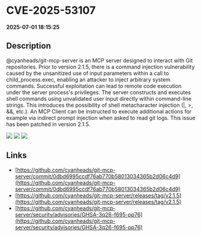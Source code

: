 # CVE-2025-53107

**2025-07-01 18:15:25**

## Description
@cyanheads/git-mcp-server is an MCP server designed to interact with Git repositories. Prior to version 2.1.5, there is a command injection vulnerability caused by the unsanitized use of input parameters within a call to child_process.exec, enabling an attacker to inject arbitrary system commands. Successful exploitation can lead to remote code execution under the server process's privileges. The server constructs and executes shell commands using unvalidated user input directly within command-line strings. This introduces the possibility of shell metacharacter injection (|, >, &&, etc.). An MCP Client can be instructed to execute additional actions for example via indirect prompt injection when asked to read git logs. This issue has been patched in version 2.1.5.

![](https://img.shields.io/static/v1?label=Score&message=7.5&color=red)
![](https://img.shields.io/static/v1?label=Severity&message=HIGH&color=red)
![](https://img.shields.io/static/v1?label=CWE&message=RCE&color=green)

## Links
- [https://github.com/cyanheads/git-mcp-server/commit/0dbd6995ccdf76ab770b58013034365b2d06c4d9](https://github.com/cyanheads/git-mcp-server/commit/0dbd6995ccdf76ab770b58013034365b2d06c4d9)
- [https://github.com/cyanheads/git-mcp-server/releases/tag/v2.1.5](https://github.com/cyanheads/git-mcp-server/releases/tag/v2.1.5)
- [https://github.com/cyanheads/git-mcp-server/security/advisories/GHSA-3q26-f695-pp76](https://github.com/cyanheads/git-mcp-server/security/advisories/GHSA-3q26-f695-pp76)
